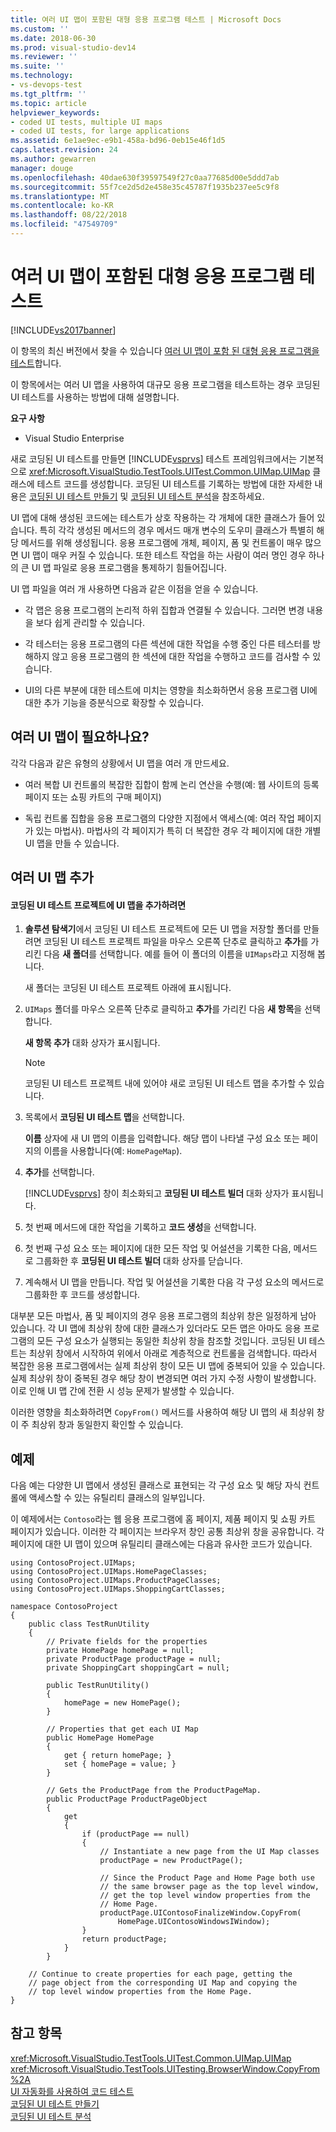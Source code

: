 ```yaml
---
title: 여러 UI 맵이 포함된 대형 응용 프로그램 테스트 | Microsoft Docs
ms.custom: ''
ms.date: 2018-06-30
ms.prod: visual-studio-dev14
ms.reviewer: ''
ms.suite: ''
ms.technology:
- vs-devops-test
ms.tgt_pltfrm: ''
ms.topic: article
helpviewer_keywords:
- coded UI tests, multiple UI maps
- coded UI tests, for large applications
ms.assetid: 6e1ae9ec-e9b1-458a-bd96-0eb15e46f1d5
caps.latest.revision: 24
ms.author: gewarren
manager: douge
ms.openlocfilehash: 40dae630f39597549f27c0aa77685d00e5ddd7ab
ms.sourcegitcommit: 55f7ce2d5d2e458e35c45787f1935b237ee5c9f8
ms.translationtype: MT
ms.contentlocale: ko-KR
ms.lasthandoff: 08/22/2018
ms.locfileid: "47549709"
---
```

# <a name="testing-a-large-application-with-multiple-ui-maps"></a>여러 UI 맵이 포함된 대형 응용 프로그램 테스트
[!INCLUDE[vs2017banner](../includes/vs2017banner.md)]

이 항목의 최신 버전에서 찾을 수 있습니다 [여러 UI 맵이 포함 된 대형 응용 프로그램을 테스트](https://docs.microsoft.com/visualstudio/test/testing-a-large-application-with-multiple-ui-maps)합니다.  
  
이 항목에서는 여러 UI 맵을 사용하여 대규모 응용 프로그램을 테스트하는 경우 코딩된 UI 테스트를 사용하는 방법에 대해 설명합니다.  
  
 **요구 사항**  
  
-   Visual Studio Enterprise  
  
 새로 코딩된 UI 테스트를 만들면 [!INCLUDE[vsprvs](../includes/vsprvs-md.md)] 테스트 프레임워크에서는 기본적으로 <xref:Microsoft.VisualStudio.TestTools.UITest.Common.UIMap.UIMap> 클래스에 테스트 코드를 생성합니다. 코딩된 UI 테스트를 기록하는 방법에 대한 자세한 내용은 [코딩된 UI 테스트 만들기](../test/use-ui-automation-to-test-your-code.md#VerifyingCodeUsingCUITCreate) 및 [코딩된 UI 테스트 분석](../test/anatomy-of-a-coded-ui-test.md)을 참조하세요.  
  
 UI 맵에 대해 생성된 코드에는 테스트가 상호 작용하는 각 개체에 대한 클래스가 들어 있습니다. 특히 각각 생성된 메서드의 경우 메서드 매개 변수의 도우미 클래스가 특별히 해당 메서드를 위해 생성됩니다. 응용 프로그램에 개체, 페이지, 폼 및 컨트롤이 매우 많으면 UI 맵이 매우 커질 수 있습니다. 또한 테스트 작업을 하는 사람이 여러 명인 경우 하나의 큰 UI 맵 파일로 응용 프로그램을 통제하기 힘들어집니다.  
  
 UI 맵 파일을 여러 개 사용하면 다음과 같은 이점을 얻을 수 있습니다.  
  
-   각 맵은 응용 프로그램의 논리적 하위 집합과 연결될 수 있습니다. 그러면 변경 내용을 보다 쉽게 관리할 수 있습니다.  
  
-   각 테스터는 응용 프로그램의 다른 섹션에 대한 작업을 수행 중인 다른 테스터를 방해하지 않고 응용 프로그램의 한 섹션에 대한 작업을 수행하고 코드를 검사할 수 있습니다.  
  
-   UI의 다른 부분에 대한 테스트에 미치는 영향을 최소화하면서 응용 프로그램 UI에 대한 추가 기능을 증분식으로 확장할 수 있습니다.  
  
## <a name="do-you-need-multiple-ui-maps"></a>여러 UI 맵이 필요하나요?  
 각각 다음과 같은 유형의 상황에서 UI 맵을 여러 개 만드세요.  
  
-   여러 복합 UI 컨트롤의 복잡한 집합이 함께 논리 연산을 수행(예: 웹 사이트의 등록 페이지 또는 쇼핑 카트의 구매 페이지)  
  
-   독립 컨트롤 집합을 응용 프로그램의 다양한 지점에서 액세스(예: 여러 작업 페이지가 있는 마법사). 마법사의 각 페이지가 특히 더 복잡한 경우 각 페이지에 대한 개별 UI 맵을 만들 수 있습니다.  
  
## <a name="adding-multiple-ui-maps"></a>여러 UI 맵 추가  
  
#### <a name="to-add-a-ui-map-to-your-coded-ui-test-project"></a>코딩된 UI 테스트 프로젝트에 UI 맵을 추가하려면  
  
1.  **솔루션 탐색기**에서 코딩된 UI 테스트 프로젝트에 모든 UI 맵을 저장할 폴더를 만들려면 코딩된 UI 테스트 프로젝트 파일을 마우스 오른쪽 단추로 클릭하고 **추가**를 가리킨 다음 **새 폴더**를 선택합니다. 예를 들어 이 폴더의 이름을 `UIMaps`라고 지정해 봅니다.  
  
     새 폴더는 코딩된 UI 테스트 프로젝트 아래에 표시됩니다.  
  
2.  `UIMaps` 폴더를 마우스 오른쪽 단추로 클릭하고 **추가**를 가리킨 다음 **새 항목**을 선택합니다.  
  
     **새 항목 추가** 대화 상자가 표시됩니다.  
  
    > [!NOTE]
    >  코딩된 UI 테스트 프로젝트 내에 있어야 새로 코딩된 UI 테스트 맵을 추가할 수 있습니다.  
  
3.  목록에서 **코딩된 UI 테스트 맵**을 선택합니다.  
  
     **이름** 상자에 새 UI 맵의 이름을 입력합니다. 해당 맵이 나타낼 구성 요소 또는 페이지의 이름을 사용합니다(예: `HomePageMap`).  
  
4.  **추가**를 선택합니다.  
  
     [!INCLUDE[vsprvs](../includes/vsprvs-md.md)] 창이 최소화되고 **코딩된 UI 테스트 빌더** 대화 상자가 표시됩니다.  
  
5.  첫 번째 메서드에 대한 작업을 기록하고 **코드 생성**을 선택합니다.  
  
6.  첫 번째 구성 요소 또는 페이지에 대한 모든 작업 및 어설션을 기록한 다음, 메서드로 그룹화한 후 **코딩된 UI 테스트 빌더** 대화 상자를 닫습니다.  
  
7.  계속해서 UI 맵을 만듭니다. 작업 및 어설션을 기록한 다음 각 구성 요소의 메서드로 그룹화한 후 코드를 생성합니다.  
  
 대부분 모든 마법사, 폼 및 페이지의 경우 응용 프로그램의 최상위 창은 일정하게 남아 있습니다. 각 UI 맵에 최상위 창에 대한 클래스가 있더라도 모든 맵은 아마도 응용 프로그램의 모든 구성 요소가 실행되는 동일한 최상위 창을 참조할 것입니다. 코딩된 UI 테스트는 최상위 창에서 시작하여 위에서 아래로 계층적으로 컨트롤을 검색합니다. 따라서 복잡한 응용 프로그램에서는 실제 최상위 창이 모든 UI 맵에 중복되어 있을 수 있습니다. 실제 최상위 창이 중복된 경우 해당 창이 변경되면 여러 가지 수정 사항이 발생합니다. 이로 인해 UI 맵 간에 전환 시 성능 문제가 발생할 수 있습니다.  
  
 이러한 영향을 최소화하려면 `CopyFrom()` 메서드를 사용하여 해당 UI 맵의 새 최상위 창이 주 최상위 창과 동일한지 확인할 수 있습니다.  
  
## <a name="example"></a>예제  
 다음 예는 다양한 UI 맵에서 생성된 클래스로 표현되는 각 구성 요소 및 해당 자식 컨트롤에 액세스할 수 있는 유틸리티 클래스의 일부입니다.  
  
 이 예제에서는 `Contoso`라는 웹 응용 프로그램에 홈 페이지, 제품 페이지 및 쇼핑 카트 페이지가 있습니다. 이러한 각 페이지는 브라우저 창인 공통 최상위 창을 공유합니다. 각 페이지에 대한 UI 맵이 있으며 유틸리티 클래스에는 다음과 유사한 코드가 있습니다.  
  
```  
using ContosoProject.UIMaps;  
using ContosoProject.UIMaps.HomePageClasses;  
using ContosoProject.UIMaps.ProductPageClasses;  
using ContosoProject.UIMaps.ShoppingCartClasses;  
  
namespace ContosoProject  
{  
    public class TestRunUtility  
    {  
        // Private fields for the properties  
        private HomePage homePage = null;  
        private ProductPage productPage = null;  
        private ShoppingCart shoppingCart = null;  
  
        public TestRunUtility()  
        {  
            homePage = new HomePage();  
        }  
  
        // Properties that get each UI Map  
        public HomePage HomePage  
        {  
            get { return homePage; }  
            set { homePage = value; }  
        }  
  
        // Gets the ProductPage from the ProductPageMap.  
        public ProductPage ProductPageObject  
        {  
            get  
            {  
                if (productPage == null)  
                {  
                    // Instantiate a new page from the UI Map classes  
                    productPage = new ProductPage();  
  
                    // Since the Product Page and Home Page both use  
                    // the same browser page as the top level window,  
                    // get the top level window properties from the  
                    // Home Page.  
                    productPage.UIContosoFinalizeWindow.CopyFrom(  
                        HomePage.UIContosoWindowsIWindow);  
                }  
                return productPage;  
            }  
        }  
  
    // Continue to create properties for each page, getting the   
    // page object from the corresponding UI Map and copying the   
    // top level window properties from the Home Page.  
}  
```  
  
## <a name="see-also"></a>참고 항목  
 <xref:Microsoft.VisualStudio.TestTools.UITest.Common.UIMap.UIMap>   
 <xref:Microsoft.VisualStudio.TestTools.UITesting.BrowserWindow.CopyFrom%2A>   
 [UI 자동화를 사용하여 코드 테스트](../test/use-ui-automation-to-test-your-code.md)   
 [코딩된 UI 테스트 만들기](../test/use-ui-automation-to-test-your-code.md#VerifyingCodeUsingCUITCreate)   
 [코딩된 UI 테스트 분석](../test/anatomy-of-a-coded-ui-test.md)



